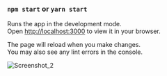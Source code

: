 ### `npm start` or `yarn start`

Runs the app in the development mode.\
Open [http://localhost:3000](http://localhost:3000) to view it in your browser.

The page will reload when you make changes.\
You may also see any lint errors in the console.

![Screenshot_2](https://github.com/nextstep11/Poo-Mint-Page/assets/119627416/a71e0da0-43c6-4f4e-8aa5-ac825b72ef60)
